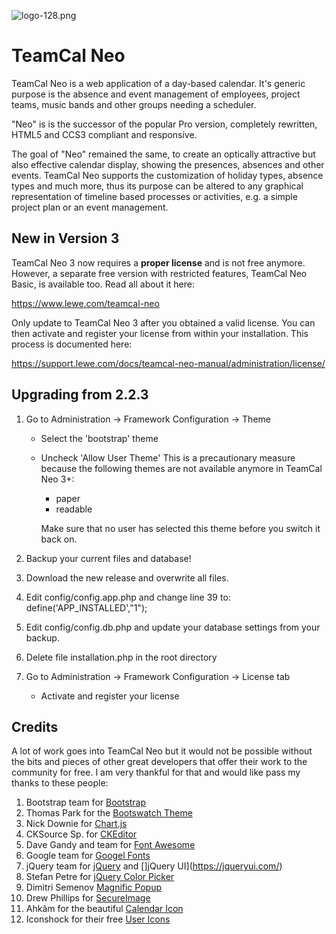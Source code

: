 ![logo-128.png](https://github.com/glewe/tcneo/blob/master/images/icons/logo-128.png)
# TeamCal Neo 
TeamCal Neo is a web application of a day-based calendar. It's generic purpose is the absence and event management of employees, project teams, music bands and other groups needing a scheduler.

"Neo" is is the successor of the popular Pro version, completely rewritten, HTML5 and CCS3 compliant and responsive. 

The goal of "Neo" remained the same, to create an optically attractive but also effective calendar display, showing the presences, absences and other events. TeamCal Neo supports the customization of holiday types, absence types and much more, thus its purpose can be altered to any graphical representation of timeline based processes or activities, e.g. a simple project plan or an event management.

## New in Version 3
TeamCal Neo 3 now requires a __proper license__ and is not free anymore.
However, a separate free version with restricted features, TeamCal Neo Basic,
is available too. Read all about it here:

https://www.lewe.com/teamcal-neo

Only update to TeamCal Neo 3 after you obtained a valid license. You can then
activate and register your license from within your installation.
This process is documented here:

https://support.lewe.com/docs/teamcal-neo-manual/administration/license/

## Upgrading from 2.2.3
1. Go to Administration -> Framework Configuration -> Theme
   - Select the 'bootstrap' theme
   - Uncheck 'Allow User Theme'
     This is a precautionary measure because the following themes are not
     available anymore in TeamCal Neo 3+:
     - paper
     - readable
     
     Make sure that no user has selected this theme before you switch it
     back on.

1. Backup your current files and database!

2. Download the new release and overwrite all files.
 
3. Edit config/config.app.php and change line 39 to:
   define('APP_INSTALLED',"1");

4. Edit config/config.db.php and update your database settings from your backup.
   
5. Delete file installation.php in the root directory

6. Go to Administration -> Framework Configuration -> License tab
   - Activate and register your license

## Credits
A lot of work goes into TeamCal Neo but it would not be possible without the bits and pieces of other great developers that offer their work to the community for free. I am very thankful for that and would like pass my thanks to these people:

1. Bootstrap team for [Bootstrap](https://getbootstrap.com/)
2. Thomas Park for the [Bootswatch Theme](https://bootswatch.com/)
3. Nick Downie for [Chart.js](https://www.chartjs.org/)
4. CKSource Sp. for [CKEditor](https://ckeditor.com/)
5. Dave Gandy and team for [Font Awesome](https://fontawesome.com/)
6. Google team for [Googel Fonts](https://fonts.google.com/)
7. jQuery team for [jQuery](https://jquery.com/) and []jQuery UI](https://jqueryui.com/)
8. Stefan Petre for [jQuery Color Picker](https://www.eyecon.ro/colorpicker/)
9. Dimitri Semenov [Magnific Popup](https://dimsemenov.com/plugins/magnific-popup/)
9. Drew Phillips for [SecureImage](https://www.phpcaptcha.org)
10. Ahkâm for the beautiful [Calendar Icon](https://www.freeiconspng.com/img/4109)
11. Iconshock for their free [User Icons](https://www.iconshock.com/icon_sets/vector-user-icons/)

